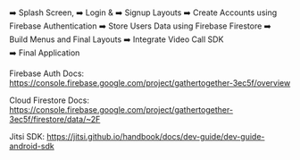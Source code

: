 
➡️  Splash Screen, 
➡️ Login & 
➡️ Signup Layouts 
➡️ Create Accounts using Firebase Authentication 
➡️ Store Users Data using Firebase Firestore 
➡️ Build Menus and Final Layouts 
➡️ Integrate Video Call SDK  
➡️ Final Application 

Firebase Auth Docs: https://console.firebase.google.com/project/gathertogether-3ec5f/overview

Cloud Firestore Docs:  https://console.firebase.google.com/project/gathertogether-3ec5f/firestore/data/~2F

Jitsi SDK: https://jitsi.github.io/handbook/docs/dev-guide/dev-guide-android-sdk


